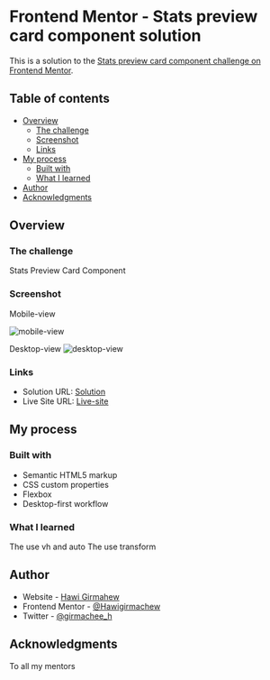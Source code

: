 # Frontend Mentor - Stats preview card component solution

This is a solution to the [Stats preview card component challenge on Frontend Mentor](https://www.frontendmentor.io/challenges/stats-preview-card-component-8JqbgoU62). 

## Table of contents

- [Overview](#overview)
  - [The challenge](#the-challenge)
  - [Screenshot](#screenshot)
  - [Links](#links)
- [My process](#my-process)
  - [Built with](#built-with)
  - [What I learned](#what-i-learned)
- [Author](#author)
- [Acknowledgments](#acknowledgments)



## Overview

### The challenge
  Stats Preview Card Component


### Screenshot
Mobile-view


![mobile-view](https://user-images.githubusercontent.com/88828065/190434144-61646093-519c-4a22-afcc-b85af3311f4c.PNG)




Desktop-view
![desktop-view](https://user-images.githubusercontent.com/88828065/190434206-774a5435-7a7d-4473-8293-12fee15c8c90.PNG)

### Links

- Solution URL: [Solution](https://www.frontendmentor.io/challenges/stats-preview-card-component-8JqbgoU62/hub/responsive-page-using-css-flexbox-jBN36j3mAZ)
- Live Site URL: [Live-site](https://charming-gaufre-d6067b.netlify.app/)

## My process

### Built with

- Semantic HTML5 markup
- CSS custom properties
- Flexbox
- Desktop-first workflow


### What I learned

The use vh and auto
The use transform

## Author

- Website - [Hawi Girmahew](https://charming-gaufre-d6067b.netlify.app/)
- Frontend Mentor - [@Hawigirmachew](https://www.frontendmentor.io/profile/Hawigirmachew)
- Twitter - [@girmachee_h](https://twitter.com/girmachee_h)


## Acknowledgments
To all my mentors
